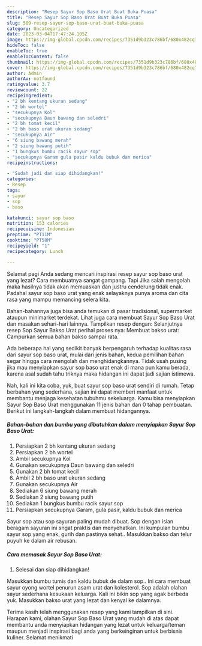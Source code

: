 ```yaml
---
description: "Resep Sayur Sop Baso Urat Buat Buka Puasa"
title: "Resep Sayur Sop Baso Urat Buat Buka Puasa"
slug: 509-resep-sayur-sop-baso-urat-buat-buka-puasa
category: Uncategorized
date: 2023-03-04T17:47:24.105Z
image: https://img-global.cpcdn.com/recipes/7351d9b323c786bf/680x482cq70/sayur-sop-baso-urat-foto-resep-utama.jpg
hideToc: false
enableToc: true
enableTocContent: false
thumbnail: https://img-global.cpcdn.com/recipes/7351d9b323c786bf/680x482cq70/sayur-sop-baso-urat-foto-resep-utama.jpg
cover: https://img-global.cpcdn.com/recipes/7351d9b323c786bf/680x482cq70/sayur-sop-baso-urat-foto-resep-utama.jpg
author: Admin
authorAv: notfound
ratingvalue: 3.7
reviewcount: 22
recipeingredient:
- "2 bh kentang ukuran sedang"
- "2 bh wortel"
- "secukupnya Kol"
- "secukupnya Daun bawang dan seledri"
- "2 bh tomat kecil"
- "2 bh baso urat ukuran sedang"
- "secukupnya Air"
- "6 siung bawang merah"
- "2 siung bawang putih"
- "1 bungkus bumbu racik sayur sop"
- "secukupnya Garam gula pasir kaldu bubuk dan merica"
recipeinstructions:

- "Sudah jadi dan siap dihidangkan!"
categories:
- Resep
tags:
- sayur
- sop
- baso

katakunci: sayur sop baso 
nutrition: 153 calories
recipecuisine: Indonesian
preptime: "PT11M"
cooktime: "PT58M"
recipeyield: "1"
recipecategory: Lunch

---
```



Selamat pagi Anda sedang mencari inspirasi resep sayur sop baso urat yang lezat? Cara membuatnya sangat gampang. Tapi Jika salah mengolah maka hasilnya tidak akan memuaskan dan justru cenderung tidak enak. Padahal sayur sop baso urat yang enak selayaknya punya aroma dan cita rasa yang mampu memancing selera kita.


Bahan-bahannya juga bisa anda temukan di pasar tradisional, supermarket ataupun minimarket terdekat. Lihat juga cara membuat Sayur Sop Baso Urat dan masakan sehari-hari lainnya. Tampilkan resep dengan: Selanjutnya resep Sop Sayur Bakso Urat perihal proses nya: Membuat bakso urat: Campurkan semua bahan bakso sampai rata.

Ada beberapa hal yang sedikit banyak berpengaruh terhadap kualitas rasa dari sayur sop baso urat, mulai dari jenis bahan, kedua pemilihan bahan segar hingga cara mengolah dan menghidangkannya. Tidak usah pusing jika mau menyiapkan sayur sop baso urat enak di mana pun kamu berada, karena asal sudah tahu triknya maka hidangan ini dapat jadi sajian istimewa.


Nah, kali ini kita coba, yuk, buat sayur sop baso urat sendiri di rumah. Tetap berbahan yang sederhana, sajian ini dapat memberi manfaat untuk membantu menjaga kesehatan tubuhmu sekeluarga. Kamu bisa menyiapkan Sayur Sop Baso Urat menggunakan 11 jenis bahan dan 0 tahap pembuatan. Berikut ini langkah-langkah dalam membuat hidangannya.

<!--inarticleads1-->

##### Bahan-bahan dan bumbu yang dibutuhkan dalam menyiapkan Sayur Sop Baso Urat:

1. Persiapkan 2 bh kentang ukuran sedang
1. Persiapkan 2 bh wortel
1. Ambil secukupnya Kol
1. Gunakan secukupnya Daun bawang dan seledri
1. Gunakan 2 bh tomat kecil
1. Ambil 2 bh baso urat ukuran sedang
1. Gunakan secukupnya Air
1. Sediakan 6 siung bawang merah
1. Sediakan 2 siung bawang putih
1. Sediakan 1 bungkus bumbu racik sayur sop
1. Persiapkan secukupnya Garam, gula pasir, kaldu bubuk dan merica


Sayur sop atau sop sayuran paling mudah dibuat. Sop dengan isian beragam sayuran ini sngat praktis dan menyehatkan. Ini kumpulan bumbu sayur sop yang enak, gurih dan pastinya sehat.. Masukkan bakso dan telur puyuh ke dalam air rebusan. 

<!--inarticleads2-->

##### Cara memasak Sayur Sop Baso Urat:


1. Selesai dan siap dihidangkan!

Masukkan bumbu tumis dan kaldu bubuk de dalam sop.. Ini cara membuat sayur oyong wortel penurun asam urat dan kolesterol. Sop adalah olahan sayur sederhana kesukaan keluarga. Kali ini bikin sop yang agak berbeda yuk. Masukkan bakso urat yang lezat dan kenyal ke dalamnya. 

Terima kasih telah menggunakan resep yang kami tampilkan di sini. Harapan kami, olahan Sayur Sop Baso Urat yang mudah di atas dapat membantu anda menyiapkan hidangan yang lezat untuk keluarga/teman maupun menjadi inspirasi bagi anda yang berkeinginan untuk berbisnis kuliner. Selamat menikmati
